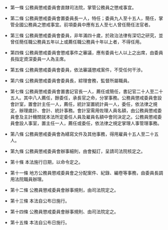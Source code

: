 * 第一條 公務員懲戒委員會直隸司法院，掌管公務員之懲戒事宜。

* 第二條 公務員懲戒委員會置委員長一人，特任；委員九人至十五人，簡任，掌管全國公務員之懲戒事宜。前項委員中應有五人至七人曾任簡任法官者。

* 第三條 公務員懲戒委員會委員，非年滿四十歲，於政治法律有深切之研究，並曾任簡任職公務員五年以上或薦任職公務員十年以上者，不得任用。

* 第四條 公務員懲戒委員會懲戒事件之審議，應有委員七人以上之出席，由委員長指定資深委員一人為主席。

* 第五條 公務員懲戒委員會委員，依法審議懲戒案件，不受任何干涉。

* 第六條 公務員懲戒委員會委員長，綜理會務，監督所屬職員。

* 第七條 公務員懲戒委員會置書記官長一人，薦任或簡任，書記官二十人至二十五人。其中八人薦任，餘委任，承長官之命，分掌事務。公務員懲戒委員會設會計室，置會計主任一人，薦任，統計室置統計員一人，委任，依法律之規定，辦理歲計、會計、統計事務。會計室需用佐理人員名額，由公務員懲戒委員會及主計機關就本法所定委任人員及雇員名額中會同決定之。公務員懲戒委員會設人事室，置主任一人，薦任或委任，依法律之規定掌理人事管理事務。

* 第八條 公務員懲戒委員會為繕寫文件及其他事務，得用雇員十五人至二十五人。

* 第九條 公務員懲戒委員會辦事細則，由會擬訂，呈請司法院核定之。

* 第十條 本法施行日期，以命令定之。

* 第十一條 地方公務員懲戒委員會之分配案件、紀錄、編卷等事務，由委員長調用法院職員辦理。

* 第十二條 公務員懲戒委員會辦事規則，由司法院定之。

* 第十三條 本法自公布日施行。

* 第十四條 公務員懲戒委員會辦事規則、由司法院定之。

* 第十五條 本法自公布日施行。

